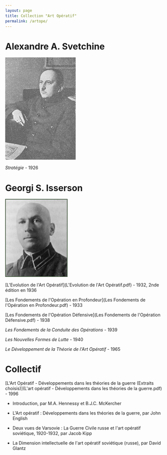 ```yaml
---
layout: page
title: Collection "Art Opératif"
permalink: /artope/
---
```


# Alexandre A. Svetchine

![Svetchine](svechin.jpg)

*Stratégie* - 1926



# Georgi S. Isserson 

![isserson-georgii-samoilovich.jpg](isserson-georgii-samoilovich.jpg) 


[L'Evolution de l'Art Opératif](L'Evolution de l'Art Opératif.pdf) - 1932, 2nde édition en 1936


[Les Fondements de l'Opération en Profondeur](Les Fondements de l'Opération en Profondeur.pdf) - 1933


[Les Fondements de l'Opération Défensive](Les Fondements de l'Opération Défensive.pdf) - 1938

*Les Fondements de la Conduite des Opérations* - 1939

*Les Nouvelles Formes de Lutte* - 1940

*Le Développement de la Théorie de l'Art Opératif* - 1965



# Collectif 

[L'Art Opératif - Développements dans les théories de la guerre (Extraits choisis)](L'art opératif - Développements dans les théories de la guerre.pdf) - 1996

- Introduction, par M.A. Hennessy et B.J.C. McKercher

- L'Art opératif : Développements dans les théories de la guerre, par John English

- Deux vues de Varsovie : La Guerre Civile russe et l'art opératif soviétique, 1920-1932, par Jacob Kipp

- La Dimension intellectuelle de l'art opératif soviétique (russe), par David Glantz




